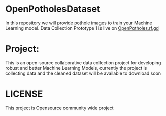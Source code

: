 # OpenPotholesDataset
In this repository we will provide pothole images to train your Machine Learning model. Data Collection Prototype 1 is live on [OpenPotholes.rf.gd](https://openpotholes.rf.gd)

# Project:
This is an open-source collaborative data collection project for developing robust and better Machine Learning Models, currently the project is collecting data and the cleaned dataset will be available to download soon

# LICENSE
This project is Opensource community wide project
